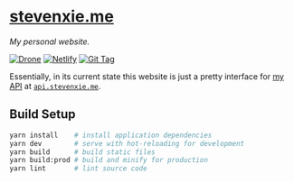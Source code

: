 # [stevenxie.me](https://stevenxie.me)

_My personal website._

[![Drone][drone-img]][drone]
[![Netlify][netlify-img]][netlify]
[![Git Tag][tag-img]][tag]

Essentially, in its current state this website is just a pretty interface for
[my API](https://github.com/stevenxie/api) at
[`api.stevenxie.me`](https://api.stevenxie.me/v1/).

## Build Setup

```bash
yarn install    # install application dependencies
yarn dev        # serve with hot-reloading for development
yarn build      # build static files
yarn build:prod # build and minify for production
yarn lint       # lint source code
```

[drone]: https://ci.stevenxie.me/stevenxie/stevenxie.me
[drone-img]: https://ci.stevenxie.me/api/badges/stevenxie/stevenxie.me/status.svg
[netlify]: https://app.netlify.com/sites/stevenxie/deploys
[netlify-img]: https://api.netlify.com/api/v1/badges/b6c800ca-263f-4ee6-891e-92f20b723aa2/deploy-status
[tag]: https://github.com/stevenxie/stevenxie.me/releases
[tag-img]: https://img.shields.io/github/tag/stevenxie/stevenxie.me.svg
